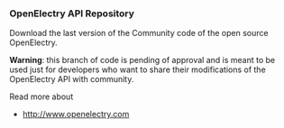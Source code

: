 ### OpenElectry API Repository
Download the last version of the Community code of the open source OpenElectry.

**Warning**: this branch of code is pending of approval and is meant to be used just for developers who want to share their modifications of the OpenElectry API with community. 

Read more about
* http://www.openelectry.com
